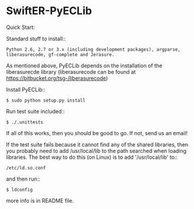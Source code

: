 # SwiftER-PyECLib

Quick Start:

  Standard stuff to install::
  
    Python 2.6, 2.7 or 3.x (including development packages), argparse, liberasurecode, gf-complete and Jerasure.


  As mentioned above, PyECLib depends on the installation of the liberasurecde library (liberasurecode
  can be found at https://bitbucket.org/tsg-/liberasurecode)


  Install PyECLib::

    $ sudo python setup.py install

  Run test suite included::

    $ ./.unittests

  If all of this works, then you should be good to go.  If not, send us an email!

  If the test suite fails because it cannot find any of the shared libraries,
  then you probably need to add /usr/local/lib to the path searched when loading
  libraries.  The best way to do this (on Linux) is to add '/usr/local/lib' to::

    /etc/ld.so.conf 

  and then run::

    $ ldconfig
    
    
    
more info is in README file.
